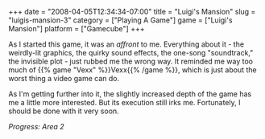 +++
date = "2008-04-05T12:34:34-07:00"
title = "Luigi's Mansion"
slug = "luigis-mansion-3"
category = ["Playing A Game"]
game = ["Luigi's Mansion"]
platform = ["Gamecube"]
+++

As I started this game, it was an <i>affront</i> to me.  Everything about it - the weirdly-lit graphics, the quirky sound effects, the one-song "soundtrack," the invisible plot - just rubbed me the wrong way.  It reminded me way too much of {{% game "Vexx" %}}Vexx{{% /game %}}, which is just about the worst thing a video game can do.

As I'm getting further into it, the slightly increased depth of the game has me a little more interested.  But its execution still irks me.  Fortunately, I should be done with it very soon.

<i>Progress: Area 2</i>